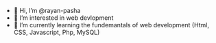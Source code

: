 - 👋 Hi, I’m @rayan-pasha
- 👀 I’m interested in web devlopment 
- 🌱 I’m currently learning the fundemantals of web development (Html, CSS, Javascript, Php, MySQL)

<!---
rayan-pasha/rayan-pasha is a ✨ special ✨ repository because its `README.md` (this file) appears on your GitHub profile.
You can click the Preview link to take a look at your changes.
--->
